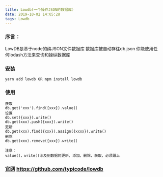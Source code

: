 ```yaml
---
title: Lowdb(一个操作JSON的数据库)
date: 2019-10-02 14:05:28
tags: Lowdb
---
```


### 序言：
LowDB是基于node的纯JSON文件数据库
数据库被自动存往db.json
你能使用任何lodash方法来查询和操纵数据库

<!-- more -->
### 安装

```
yarn add lowdb OR npm install lowdb
```

### 使用

```
获取
db.get('xxx').find({xxx}).value()
设置
db.set({xxx}).write()
db.get(xxx).push({xxx}).write()
更新
db.get(xxx).find({xxx}).assign({xxxx}).write()
删除
db.get(xxx).remove({xxx}).write()

注意：
value()，write()涉及到数据的更新，添加，删除，获取，必须跟上
```

### [官网](https://github.com/typicode/lowdb) https://github.com/typicode/lowdb